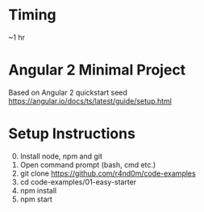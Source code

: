 # Timing

~1 hr

# Angular 2 Minimal Project

Based on Angular 2 quickstart seed https://angular.io/docs/ts/latest/guide/setup.html

# Setup Instructions

0. Install node, npm and git
1. Open command prompt (bash, cmd etc.)
1. git clone https://github.com/r4nd0m/code-examples
2. cd code-examples/01-easy-starter
3. npm install
4. npm start
